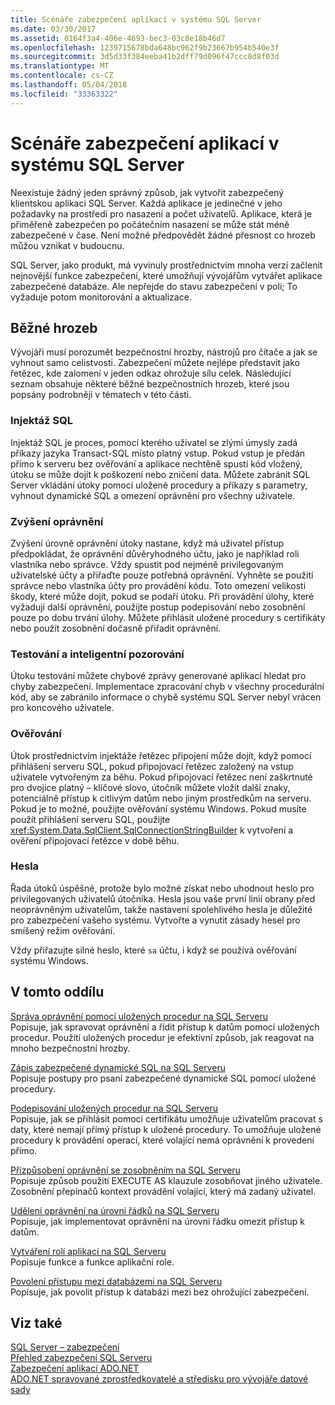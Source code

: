 ```yaml
---
title: Scénáře zabezpečení aplikací v systému SQL Server
ms.date: 03/30/2017
ms.assetid: 0164f3a4-406e-4693-bec3-03c8e18b46d7
ms.openlocfilehash: 1239715678bda648bc962f9b23667b954b540e3f
ms.sourcegitcommit: 3d5d33f384eeba41b2dff79d096f47ccc8d8f03d
ms.translationtype: MT
ms.contentlocale: cs-CZ
ms.lasthandoff: 05/04/2018
ms.locfileid: "33363322"
---
```

# <a name="application-security-scenarios-in-sql-server"></a>Scénáře zabezpečení aplikací v systému SQL Server
Neexistuje žádný jeden správný způsob, jak vytvořit zabezpečený klientskou aplikaci SQL Server. Každá aplikace je jedinečné v jeho požadavky na prostředí pro nasazení a počet uživatelů. Aplikace, která je přiměřeně zabezpečen po počátečním nasazení se může stát méně zabezpečené v čase. Není možné předpovědět žádné přesnost co hrozeb můžou vznikat v budoucnu.  
  
 SQL Server, jako produkt, má vyvinuly prostřednictvím mnoha verzí začlenit nejnovější funkce zabezpečení, které umožňují vývojářům vytvářet aplikace zabezpečené databáze. Ale nepřejde do stavu zabezpečení v poli; To vyžaduje potom monitorování a aktualizace.  
  
## <a name="common-threats"></a>Běžné hrozeb  
 Vývojáři musí porozumět bezpečnostní hrozby, nástrojů pro čítače a jak se vyhnout samo celistvosti. Zabezpečení můžete nejlépe představit jako řetězec, kde zalomení v jeden odkaz ohrožuje sílu celek. Následující seznam obsahuje některé běžné bezpečnostních hrozeb, které jsou popsány podrobněji v tématech v této části.  
  
### <a name="sql-injection"></a>Injektáž SQL  
 Injektáž SQL je proces, pomocí kterého uživatel se zlými úmysly zadá příkazy jazyka Transact-SQL místo platný vstup. Pokud vstup je předán přímo k serveru bez ověřování a aplikace nechtěně spustí kód vložený, útoku se může dojít k poškození nebo zničení data. Můžete zabránit SQL Server vkládání útoky pomocí uložené procedury a příkazy s parametry, vyhnout dynamické SQL a omezení oprávnění pro všechny uživatele.  
  
### <a name="elevation-of-privilege"></a>Zvýšení oprávnění  
 Zvýšení úrovně oprávnění útoky nastane, když má uživatel přístup předpokládat, že oprávnění důvěryhodného účtu, jako je například roli vlastníka nebo správce. Vždy spustit pod nejméně privilegovaným uživatelské účty a přiřaďte pouze potřebná oprávnění. Vyhněte se použití správce nebo vlastníka účty pro provádění kódu. Toto omezení velikosti škody, které může dojít, pokud se podaří útoku. Při provádění úlohy, které vyžadují další oprávnění, použijte postup podepisování nebo zosobnění pouze po dobu trvání úlohy. Můžete přihlásit uložené procedury s certifikáty nebo použít zosobnění dočasně přiřadit oprávnění.  
  
### <a name="probing-and-intelligent-observation"></a>Testování a inteligentní pozorování  
 Útoku testování můžete chybové zprávy generované aplikací hledat pro chyby zabezpečení. Implementace zpracování chyb v všechny procedurální kód, aby se zabránilo informace o chybě systému SQL Server nebyl vrácen pro koncového uživatele.  
  
### <a name="authentication"></a>Ověřování  
 Útok prostřednictvím injektáže řetězec připojení může dojít, když pomocí přihlášení serveru SQL, pokud připojovací řetězec založený na vstup uživatele vytvořeným za běhu. Pokud připojovací řetězec není zaškrtnuté pro dvojice platný – klíčové slovo, útočník můžete vložit další znaky, potenciálně přístup k citlivým datům nebo jiným prostředkům na serveru. Pokud je to možné, použijte ověřování systému Windows. Pokud musíte použít přihlášení serveru SQL, použijte <xref:System.Data.SqlClient.SqlConnectionStringBuilder> k vytvoření a ověření připojovací řetězce v době běhu.  
  
### <a name="passwords"></a>Hesla  
 Řada útoků úspěšné, protože bylo možné získat nebo uhodnout heslo pro privilegovaných uživatelů útočníka. Hesla jsou vaše první linií obrany před neoprávněným uživatelům, takže nastavení spolehlivého hesla je důležité pro zabezpečení vašeho systému. Vytvořte a vynutit zásady hesel pro smíšený režim ověřování.  
  
 Vždy přiřazujte silné heslo, které `sa` účtu, i když se používá ověřování systému Windows.  
  
## <a name="in-this-section"></a>V tomto oddílu  
 [Správa oprávnění pomocí uložených procedur na SQL Serveru](../../../../../docs/framework/data/adonet/sql/managing-permissions-with-stored-procedures-in-sql-server.md)  
 Popisuje, jak spravovat oprávnění a řídit přístup k datům pomocí uložených procedur. Použití uložených procedur je efektivní způsob, jak reagovat na mnoho bezpečnostní hrozby.  
  
 [Zápis zabezpečené dynamické SQL na SQL Serveru](../../../../../docs/framework/data/adonet/sql/writing-secure-dynamic-sql-in-sql-server.md)  
 Popisuje postupy pro psaní zabezpečené dynamické SQL pomocí uložené procedury.  
  
 [Podepisování uložených procedur na SQL Serveru](../../../../../docs/framework/data/adonet/sql/signing-stored-procedures-in-sql-server.md)  
 Popisuje, jak se přihlásit pomocí certifikátu umožňuje uživatelům pracovat s daty, které nemají přímý přístup k uložené procedury. To umožňuje uložené procedury k provádění operací, které volající nemá oprávnění k provedení přímo.  
  
 [Přizpůsobení oprávnění se zosobněním na SQL Serveru](../../../../../docs/framework/data/adonet/sql/customizing-permissions-with-impersonation-in-sql-server.md)  
 Popisuje způsob použití EXECUTE AS klauzule zosobňovat jiného uživatele. Zosobnění přepínačů kontext provádění volající, který má zadaný uživatel.  
  
 [Udělení oprávnění na úrovni řádků na SQL Serveru](../../../../../docs/framework/data/adonet/sql/granting-row-level-permissions-in-sql-server.md)  
 Popisuje, jak implementovat oprávnění na úrovni řádku omezit přístup k datům.  
  
 [Vytváření rolí aplikací na SQL Serveru](../../../../../docs/framework/data/adonet/sql/creating-application-roles-in-sql-server.md)  
 Popisuje funkce a funkce aplikační role.  
  
 [Povolení přístupu mezi databázemi na SQL Serveru](../../../../../docs/framework/data/adonet/sql/enabling-cross-database-access-in-sql-server.md)  
 Popisuje, jak povolit přístup k databázi mezi bez ohrožující zabezpečení.  
  
## <a name="see-also"></a>Viz také  
 [SQL Server – zabezpečení](../../../../../docs/framework/data/adonet/sql/sql-server-security.md)  
 [Přehled zabezpečení SQL Serveru](../../../../../docs/framework/data/adonet/sql/overview-of-sql-server-security.md)  
 [Zabezpečení aplikací ADO.NET](../../../../../docs/framework/data/adonet/securing-ado-net-applications.md)  
 [ADO.NET spravované zprostředkovatelé a středisku pro vývojáře datové sady](http://go.microsoft.com/fwlink/?LinkId=217917)
